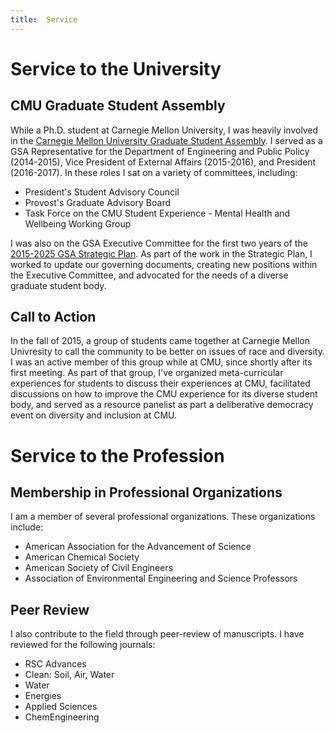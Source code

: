 ```yaml
---
title:  Service
---
```


# Service to the University

## CMU Graduate Student Assembly

While a Ph.D. student at Carnegie Mellon University, I was heavily involved in the [Carnegie Mellon University Graduate Student Assembly](https://www.cmu.edu/stugov/gsa/).  I served as a GSA Representative for the Department of Engineering and Public Policy (2014-2015), Vice President of External Affairs (2015-2016), and President (2016-2017). In these roles I sat on a variety of committees, including:
- President's Student Advisory Council
- Provost's Graduate Advisory Board
- Task Force on the CMU Student Experience - Mental Health and Wellbeing Working Group

I was also on the GSA Executive Committee for the first two years of the [2015-2025 GSA Strategic Plan](https://www.cmu.edu/stugov/gsa/About-the-GSA/Strategic-Plan.html).  As part of the work in the Strategic Plan, I worked to update our governing documents, creating new positions within the Executive Committee, and advocated for the needs of a diverse graduate student body.

## Call to Action

In the fall of 2015, a group of students came together at Carnegie Mellon Univresity to call the community to be better on issues of race and diversity.  I was an active member of this group while at CMU, since shortly after its first meeting.  As part of that group, I've organized meta-curricular experiences for students to discuss their experiences at CMU, facilitated discussions on how to improve the CMU experience for its diverse student body, and served as a resource panelist as part a deliberative democracy event on diversity and inclusion at CMU.

# Service to the Profession

## Membership in Professional Organizations

I am a member of several professional organizations.  These organizations include:
- American Association for the Advancement of Science
- American Chemical Society
- American Society of Civil Engineers
- Association of Environmental Engineering and Science Professors

## Peer Review

I also contribute to the field through peer-review of manuscripts.  I have reviewed for the following journals:
- RSC Advances
- Clean:  Soil, Air, Water
- Water
- Energies
- Applied Sciences
- ChemEngineering
